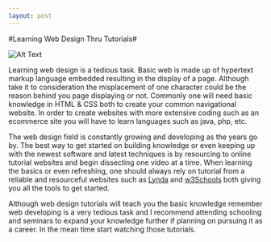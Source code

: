```yaml
---
layout: post
---
```


#Learning Web Design Thru Tutorials#

![Alt Text](http://ldcss.s3-website-us-east-1.amazonaws.com/cms/asset/image/ScreenShot2014-02-12at3.49.04PM.png524571067.png)


Learning web design is a tedious task. Basic web is made up of hypertext markup language embedded resulting in the display of a page. Although take it to consideration the misplacement of one character could be the reason behind you page displaying or not.  Commonly one will need basic knowledge in HTML & CSS both to create your common navigational website. In order to create websites with more extensive coding such as an ecommerce site you will have to learn languages such as java, php, etc. 

The web design field is constantly growing and developing as the years go by. The best way to get started on building knowledge or even keeping up with the newest software and latest techniques is by resourcing to online tutorial websites and begin dissecting one video at a time. When learning the basics or even refreshing, one should always rely on tutorial from a reliable and resourceful websites such as [Lynda]( www.lynda.com) and [w3Schools](htp://www.w3schools.com/) both giving you all the tools to get started.

Although web design tutorials will teach you the basic knowledge remember web developing is a very tedious task and I recommend attending schooling and seminars to expand your knowledge further if planning on pursuing it as a career. In the mean time start watching those tutorials. 

